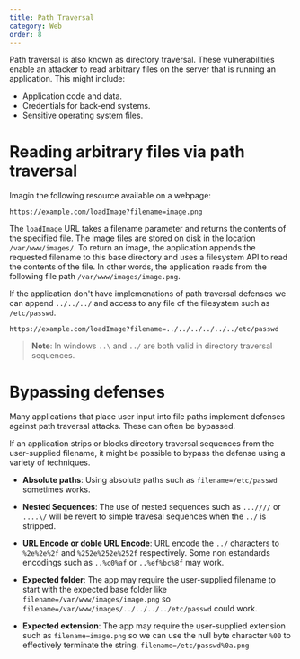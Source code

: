 ```yaml
---
title: Path Traversal
category: Web
order: 8
---
```


 Path traversal is also known as directory traversal. These vulnerabilities enable an attacker to read arbitrary files on the server that is running an application. This might include: 

* Application code and data.
* Credentials for back-end systems.
* Sensitive operating system files.


# Reading arbitrary files via path traversal

Imagin the following resource available on a webpage:

```
https://example.com/loadImage?filename=image.png
```
The `loadImage` URL takes a filename parameter and returns the contents of the specified file. The image files are stored on disk in the location `/var/www/images/`. To return an image, the application appends the requested filename to this base directory and uses a filesystem API to read the contents of the file. In other words, the application reads from the following file path `/var/www/images/image.png`.

If the application don't have implemenations of path traversal defenses we can append `../../../` and access to any file of the filesystem such as `/etc/passwd`.


```
https://example.com/loadImage?filename=../../../../../../etc/passwd
```

> **Note**: In windows `..\` and `../` are both valid in directory traversal sequences.


# Bypassing defenses

Many applications that place user input into file paths implement defenses against path traversal attacks. These can often be bypassed.

If an application strips or blocks directory traversal sequences from the user-supplied filename, it might be possible to bypass the defense using a variety of techniques.

* **Absolute paths**: Using absolute paths such as `filename=/etc/passwd` sometimes works.

* **Nested Sequences**: The use of nested sequences such as `...////` or `....\/`  will be revert to simple travesal sequences when the `../` is stripped.

* **URL Encode or doble URL Encode**: URL encode the `../` characters to `%2e%2e%2f` and `%252e%252e%252f` respectively. Some non estandards encodings such as `..%c0%af` or `..%ef%bc%8f` may work.

* **Expected folder**: The app may require the user-supplied filename to start with the expected base folder like `filename=/var/www/images/image.png` so `filename=/var/www/images/../../../../etc/passwd` could work.

* **Expected extension**: The app may require the user-supplied extension such as `filename=image.png` so we can use the null byte character `%00` to effectively terminate the string. `filename=/etc/passwd%0a.png`
